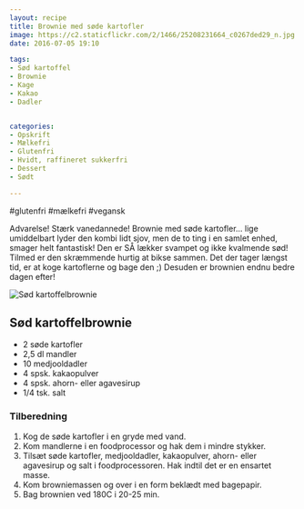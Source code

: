 ```yaml
---
layout: recipe
title: Brownie med søde kartofler
image: https://c2.staticflickr.com/2/1466/25208231664_c0267ded29_n.jpg
date: 2016-07-05 19:10

tags:
- Sød kartoffel
- Brownie
- Kage
- Kakao
- Dadler


categories:
- Opskrift
- Mælkefri
- Glutenfri
- Hvidt, raffineret sukkerfri
- Dessert 
- Sødt

---
```


#glutenfri #mælkefri #vegansk 

Advarelse! Stærk vanedannede! Brownie med søde kartofler... lige umiddelbart lyder den kombi lidt sjov, men de to ting i en samlet enhed, smager helt fantastisk! Den er SÅ lækker svampet og ikke kvalmende sød! Tilmed er den skræmmende hurtig at bikse sammen. Det der tager længst tid, er at koge kartoflerne og bage den ;) Desuden er brownien endnu bedre dagen efter!




![Sød kartoffelbrownie](https://c2.staticflickr.com/2/1466/25208231664_c0267ded29_z.jpg) 



## Sød kartoffelbrownie
- 2 søde kartofler
- 2,5 dl mandler
- 10 medjooldadler
- 4 spsk. kakaopulver
- 4 spsk. ahorn- eller agavesirup
- 1/4 tsk. salt





### Tilberedning
1. Kog de søde kartofler i en gryde med vand. 
2. Kom mandlerne i en foodprocessor og hak dem i mindre stykker. 
3. Tilsæt søde kartofler, medjooldadler, kakaopulver, ahorn- eller agavesirup og salt i foodprocessoren. Hak indtil det er en ensartet masse.
4. Kom browniemassen og over i en form beklædt med bagepapir.
5. Bag brownien ved 180C i 20-25 min. 


 